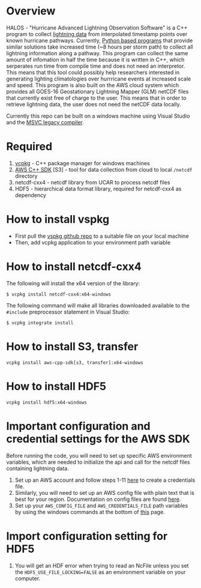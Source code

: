 # Overview
HALOS - "Hurricane Advanced Lightning Observation Software" is a C++ program to collect [lightning data](https://github.com/Corey4005/HALIOS/blob/master/textfile/textfile.txt) from interpolated timestamp points over known hurricane pathways. Currently, [Python based programs](https://github.com/Corey4005/Count-Hurricane-Lightining-Flashes) that provide similar solutions take increased time (~8 hours per storm path) to collect all lightning information along a pathway. This program can collect the same amount of infomation in half the time because it is written in C++, which serperates run time from compile time and does not need an interpretor. This means that this tool could possibly help researchers interested in generating lighting climatologies over hurrricane events at increased scale and speed. This program is also built on the AWS cloud system which provides all GOES-16 Geostationary Lightning Mapper (GLM) netCDF files that currently exist free of charge to the user. This means that in order to retrieve lightning data, the user does not need the netCDF data locally. 

Currently this repo can be built on a windows machine using Visual Studio and the [MSVC legacy compiler](https://learn.microsoft.com/en-us/cpp/build/reference/compiling-a-c-cpp-program?view=msvc-170). 

# Required
1. [vcpkg](https://vcpkg.io/en/index.html) - C++ package manager for windows machines
2. [AWS C++ SDK](https://github.com/aws/aws-sdk-cpp/tree/main/aws-cpp-sdk-s3) [S3] - tool for data collection from cloud to local ```/netcdf``` directory
3. netcdf-cxx4 - netcdf library from UCAR to process netcdf files
4. HDF5 - hierarchical data format library, required for netcdf-cxx4 as dependency

# How to install vspkg
  - First pull the [vspkg github repo](https://github.com/microsoft/vcpkg) to a suitable file on your local machine
  - Then, add vcpkg application to your environment path variable 

# How to install netcdf-cxx4 
  The following will install the x64 version of the library: 
  
  ``` 
  $ vcpkg install netcdf-cxx4:x64-windows 
  
  ```
  The following command will make all libraries downloaded available to the ```#include``` preprocessor statement in Visual Studio:
  
  ``` 
  $ vcpkg integrate install 
  ``` 
  # How to install S3, transfer
  ```
  vcpkg install aws-cpp-sdk[s3, transfer]:x64-windows
  
  ```
  # How to install HDF5
  ```
  vcpkg install hdf5:x64-windows
  
  ```
  
  # Important configuration and credential settings for the AWS SDK 
  
  Before running the code, you will need to set up specific AWS environment variables, which are needed to initialize the api and call for the netcdf files containing lightning data. 
  1. Set up an AWS account and follow steps 1-11 [here](https://docs.aws.amazon.com/sdk-for-cpp/v1/developer-guide/credentials.html) to create a credentials file. 
  2. Similarly, you will need to set up an AWS config file with plain text that is best for your region. Documentation on config files are found [here](https://docs.aws.amazon.com/sdkref/latest/guide/file-format.html).
  3. Set up your `AWS_CONFIG_FILE` and `AWS_CREDENTIALS_FILE` path variables by using the windows commands at the bottom of [this](https://docs.aws.amazon.com/sdkref/latest/guide/file-location.html) page. 
  
  # Import configuration setting for HDF5
  1. You will get an HDF error when trying to read an NcFile unless you set the `HDF5_USE_FILE_LOCKING=FALSE` as an environment variable on your computer.
